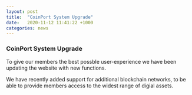 ```yaml
---
layout: post
title:  "CoinPort System Upgrade"
date:   2020-11-12 11:41:22 +1000
categories: news
---
```

### CoinPort System Upgrade

To give our members the best possble user-experience we have been updating the website with new functions.

We have recently added support for additional blockchain networks, to be able to provide members access to the widest range of digial assets.

